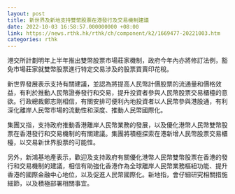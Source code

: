 ```yaml
---
layout: post
title: 新世界及新地支持雙幣股票在港發行及交易機制建議
date: 2022-10-03 16:58:57.000000000 +08:00
link: https://news.rthk.hk/rthk/ch/component/k2/1669477-20221003.htm
categories: rthk
---
```


港交所計劃明年上半年推出雙幣股票市場莊家機制，政府今年內亦將修訂法例，豁免市場莊家就雙幣股票進行特定交易涉及的股票買賣印花稅。

新世界發展表示支持有關建議，並認為將提高人民幣計價股票的流通量和價格效益，有利於推動人民幣證券發行和交易，提升投資者參與人民幣股票交易櫃檯的意欲。行政總裁鄭志剛相信，有關安排可便利內地投資者以人民幣參與港股通，有利深化離岸人民幣市場的流動性和深度、推動人民幣國際化。

集團又指，支持政府推動香港離岸人民幣業務的發展，以及優化港幣人民幣雙幣股票在香港發行和交易機制的有關建議。集團將積極探索在港新增人民幣股票交易櫃檯，以交易新世界股票的可能性。

另外，新鴻基地產表示，歡迎及支持政府有關優化港幣人民幣雙幣股票在香港的發行和交易機制的建議，相信有助強化香港作為全球離岸人民幣業務樞紐功能、提升香港的國際金融中心地位，以及促進人民幣國際化。新地指，會仔細研究相關措施細節，以及積極部署相關事宜。
